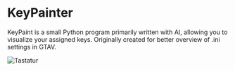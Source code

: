# KeyPainter
KeyPaint is a small Python program primarily written with AI, allowing you to visualize your assigned keys. Originally created for better overview of .ini settings in GTAV.

![Tastatur](https://github.com/user-attachments/assets/83e38030-e33a-4ce4-b8b8-4a7e72ad83de)
